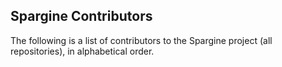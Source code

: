 ## Spargine Contributors

The following is a list of contributors to the Spargine project (all repositories), in alphabetical order.
